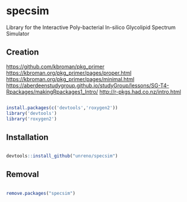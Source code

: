 # specsim

Library for the Interactive Poly-bacterial In-silico Glycolipid Spectrum Simulator




##	Creation

https://github.com/kbroman/pkg_primer
https://kbroman.org/pkg_primer/pages/proper.html
https://kbroman.org/pkg_primer/pages/minimal.html
https://aberdeenstudygroup.github.io/studyGroup/lessons/SG-T4-Rpackages/makingRpackages1_Intro/
http://r-pkgs.had.co.nz/intro.html

```R

install.packages(c('devtools','roxygen2'))
library('devtools')
library('roxygen2')


```



##	Installation

```R

devtools::install_github("unreno/specsim")


```




##	Removal

```R

remove.packages("specsim")


```



